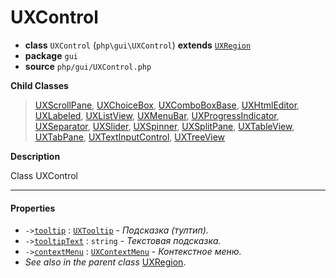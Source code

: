 # UXControl

- **class** `UXControl` (`php\gui\UXControl`) **extends** [`UXRegion`](https://github.com/jphp-compiler/jphp/blob/master/exts/jphp-gui-ext/api-docs/classes/php/gui/layout/UXRegion.md)
- **package** `gui`
- **source** `php/gui/UXControl.php`

**Child Classes**

> [UXScrollPane](https://github.com/jphp-compiler/jphp/blob/master/exts/jphp-gui-ext/api-docs/classes/php/gui/layout/UXScrollPane.md), [UXChoiceBox](https://github.com/jphp-compiler/jphp/blob/master/exts/jphp-gui-ext/api-docs/classes/php/gui/UXChoiceBox.md), [UXComboBoxBase](https://github.com/jphp-compiler/jphp/blob/master/exts/jphp-gui-ext/api-docs/classes/php/gui/UXComboBoxBase.md), [UXHtmlEditor](https://github.com/jphp-compiler/jphp/blob/master/exts/jphp-gui-ext/api-docs/classes/php/gui/UXHtmlEditor.md), [UXLabeled](https://github.com/jphp-compiler/jphp/blob/master/exts/jphp-gui-ext/api-docs/classes/php/gui/UXLabeled.md), [UXListView](https://github.com/jphp-compiler/jphp/blob/master/exts/jphp-gui-ext/api-docs/classes/php/gui/UXListView.md), [UXMenuBar](https://github.com/jphp-compiler/jphp/blob/master/exts/jphp-gui-ext/api-docs/classes/php/gui/UXMenuBar.md), [UXProgressIndicator](https://github.com/jphp-compiler/jphp/blob/master/exts/jphp-gui-ext/api-docs/classes/php/gui/UXProgressIndicator.md), [UXSeparator](https://github.com/jphp-compiler/jphp/blob/master/exts/jphp-gui-ext/api-docs/classes/php/gui/UXSeparator.md), [UXSlider](https://github.com/jphp-compiler/jphp/blob/master/exts/jphp-gui-ext/api-docs/classes/php/gui/UXSlider.md), [UXSpinner](https://github.com/jphp-compiler/jphp/blob/master/exts/jphp-gui-ext/api-docs/classes/php/gui/UXSpinner.md), [UXSplitPane](https://github.com/jphp-compiler/jphp/blob/master/exts/jphp-gui-ext/api-docs/classes/php/gui/UXSplitPane.md), [UXTableView](https://github.com/jphp-compiler/jphp/blob/master/exts/jphp-gui-ext/api-docs/classes/php/gui/UXTableView.md), [UXTabPane](https://github.com/jphp-compiler/jphp/blob/master/exts/jphp-gui-ext/api-docs/classes/php/gui/UXTabPane.md), [UXTextInputControl](https://github.com/jphp-compiler/jphp/blob/master/exts/jphp-gui-ext/api-docs/classes/php/gui/UXTextInputControl.md), [UXTreeView](https://github.com/jphp-compiler/jphp/blob/master/exts/jphp-gui-ext/api-docs/classes/php/gui/UXTreeView.md)

**Description**

Class UXControl

---

#### Properties

- `->`[`tooltip`](#prop-tooltip) : [`UXTooltip`](https://github.com/jphp-compiler/jphp/blob/master/exts/jphp-gui-ext/api-docs/classes/php/gui/UXTooltip.md) - _Подсказка (тултип)._
- `->`[`tooltipText`](#prop-tooltiptext) : `string` - _Текстовая подсказка._
- `->`[`contextMenu`](#prop-contextmenu) : [`UXContextMenu`](https://github.com/jphp-compiler/jphp/blob/master/exts/jphp-gui-ext/api-docs/classes/php/gui/UXContextMenu.md) - _Контекстное меню._
- *See also in the parent class* [UXRegion](https://github.com/jphp-compiler/jphp/blob/master/exts/jphp-gui-ext/api-docs/classes/php/gui/layout/UXRegion.md).